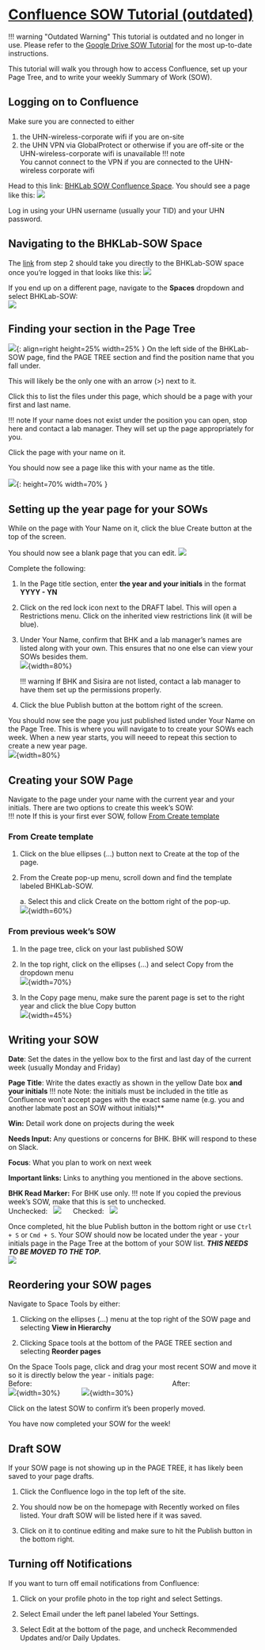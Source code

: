 # [Confluence SOW Tutorial (outdated)](#confluence-sow-tutorial)

!!! warning "Outdated Warning"
    This tutorial is outdated and no longer in use. Please refer to the [Google Drive SOW Tutorial](../Summary_Of_Work/index.md) for the most up-to-date instructions.

This tutorial will walk you through how to access Confluence, set up your Page Tree, and to write your weekly Summary of Work (SOW). 

## Logging on to Confluence

Make sure you are connected to either  

1. the UHN-wireless-corporate wifi if you are on-site  
2. the UHN VPN via GlobalProtect or otherwise if you are off-site or the UHN-wireless-corporate wifi is unavailable
!!! note  
     You cannot connect to the VPN if you are connected to the UHN-wireless corporate wifi 

Head to this link: [BHKLab SOW Confluence Space](https://collaborate.uhnresearch.ca/confluence/login.action?os_destination=%2Fpages%2Fviewpage.action%3FspaceKey%3DBHKLabSOW%26title%3DBHKLab-SOW&permissionViolation=true). You should see a page like this:
![](img/confluence_login.png) 

Log in using your UHN username (usually your TID) and your UHN password.


## Navigating to the BHKLab-SOW Space

The [link](https://collaborate.uhnresearch.ca/confluence/login.action?os_destination=%2Fpages%2Fviewpage.action%3FspaceKey%3DBHKLabSOW%26title%3DBHKLab-SOW&permissionViolation=true) from step 2 should take you directly to the BHKLab-SOW space once you’re logged in that looks like this: ![](img/confluence_bhklabsowhome.png)

If you end up on a different page, navigate to the **Spaces** dropdown and select BHKLab-SOW:  
![](img/confluence_spacesdropdown.png)

   

## Finding your section in the Page Tree
![](img/confluence_sidebar.png){: align=right height=25% width=25% }
On the left side of the BHKLab-SOW page, find the PAGE TREE section and find the position name that you fall under. 

This will likely be the only one with an arrow (\>) next to it. 

Click this to list the files under this page, which should be a page with your first and last name.

!!! note
    If your name does not exist under the position you can open, stop here and contact a lab manager. They will set up the page appropriately for you.

      
Click the page with your name on it. 



You should now see a page like this with your name as the title.


![](img/confluence_yournamesection.png){: height=70% width=70% }


## Setting up the year page for your SOWs

While on the page with Your Name on it, click the blue Create button at the top of the screen.

You should now see a blank page that you can edit. ![](img/confluence_blankpage.png)  

Complete the following:

1. In the Page title section, enter **the year and your initials** in the format **YYYY \- YN**

2. Click on the red lock icon next to the DRAFT label. This will open a Restrictions menu. Click on the inherited view restrictions link (it will be blue). 

3. Under Your Name, confirm that BHK and a lab manager’s names are listed along with your own. This ensures that no one else can view your SOWs besides them.  
![](img/confluence_restrictionsmenu.png){width=80%} 

    !!! warning
        If BHK and Sisira are not listed, contact a lab manager to have them set up the permissions properly.

4. Click the blue Publish button at the bottom right of the screen.

You should now see the page you just published listed under Your Name on the Page Tree. This is where you will navigate to to create your SOWs each week. When a new year starts, you will neeed to repeat this section to create a new year page.  
    ![](img/confluence_yearinitialssection.png){width=80%}  
    

## Creating your SOW Page

Navigate to the page under your name with the current year and your initials. There are two options to create this week’s SOW:    
!!! note
    If this is your first ever SOW, follow [From Create template](#from-create-template)

### From Create template

1. Click on the blue ellipses (...) button next to Create at the top of the page.

2. From the Create pop-up menu, scroll down and find the template labeled BHKLab-SOW.

    a. Select this and click Create on the bottom right of the pop-up.  
    ![](img/confluence_sowtemplatecreate.png){width=60%}

### From previous week’s SOW

1. In the page tree, click on your last published SOW

2. In the top right, click on the ellipses (...) and select Copy from the dropdown menu  
![](img/confluence_howtocopypage.png){width=70%}

3. In the Copy page menu, make sure the parent page is set to the right year and click the blue Copy button  
   ![](img/confluence_copypagemenu.png){width=45%}

## Writing your SOW

**Date**: Set the dates in the yellow box to the first and last day of the current week (usually Monday and Friday)

**Page Title**: Write the dates exactly as shown in the yellow Date box **and your initials**
!!! note
    Note: the initials must be included in the title as Confluence won’t accept pages with the exact same name (e.g. you and another labmate post an SOW without initials)**  

**Win:** Detail work done on projects during the week

**Needs Input:** Any questions or concerns for BHK. BHK will respond to these on Slack.

**Focus**: What you plan to work on next week

**Important links:** Links to anything you mentioned in the above sections.

**BHK Read Marker:** For BHK use only. 
!!! note
    If you copied the previous week’s SOW, make that this is set to unchecked.  
    Unchecked:   ![](img/confluence_unreadbhk.png)      Checked:   ![](img/confluence_readbhk.png)


Once completed, hit the blue Publish button in the bottom right or use `Ctrl + S` or `Cmd + S`. Your SOW should now be located under the year \- your initials page in the Page Tree at the bottom of your SOW list. _**THIS NEEDS TO BE MOVED TO THE TOP.**_  
![](img/confluence_publishedSOW.png)



## Reordering your SOW pages

Navigate to Space Tools by either: 

1. Clicking on the ellipses (...) menu at the top right of the SOW page and selecting **View in Hierarchy**

2. Clicking Space tools at the bottom of the PAGE TREE section and selecting **Reorder pages**

On the Space Tools page, click and drag your most recent SOW and move it so it is directly below the year \- initials page:  
    Before:                                                                        After:   
    ![](img/confluence_unorderedpages.png){width=30%}           ![](img/confluence_orderedpages.png){width=30%}

Click on the latest SOW to confirm it’s been properly moved.

You have now completed your SOW for the week\!

## Draft SOW

If your SOW page is not showing up in the PAGE TREE, it has likely been saved to your page drafts.

1. Click the Confluence logo in the top left of the site.

2. You should now be on the homepage with Recently worked on files listed. Your draft SOW will be listed here if it was saved. 

3. Click on it to continue editing and make sure to hit the Publish button in the bottom right. 

## Turning off Notifications
If you want to turn off email notifications from Confluence: 

1. Click on your profile photo in the top right and select Settings.

2. Select Email under the left panel labeled Your Settings.

3. Select Edit at the bottom of the page, and uncheck Recommended Updates and/or Daily Updates.
